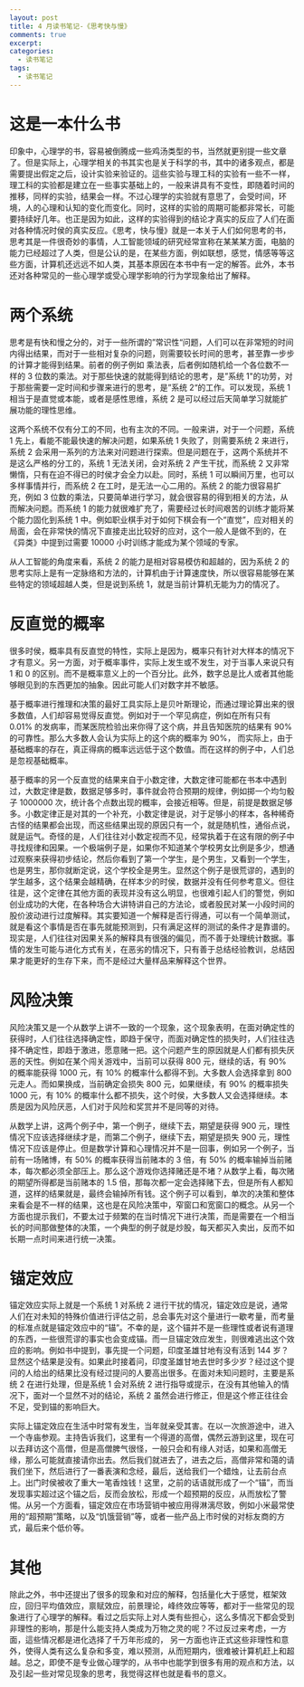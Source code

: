 ```yaml
---
layout: post
title: 4 月读书笔记-《思考快与慢》
comments: true
excerpt: 
categories:
  - 读书笔记  
tags:
  - 读书笔记
---
```



# 这是一本什么书

印象中，心理学的书，容易被倒腾成一些鸡汤类型的书，当然就更别提一些文章了。但是实际上，心理学相关的书其实也是关于科学的书，其中的诸多观点，都是需要提出假定之后，设计实验来验证的。這些实验与理工科的实验有一些不一样，理工科的实验都是建立在一些事实基础上的，一般来讲具有不变性，即随着时间的推移，同样的实验，结果会一样。不过心理学的实验就有意思了，会受时间，环境，人的心理和认知的变化而变化。同时，这样的实验的周期可能都非常长，可能要持续好几年。也正是因为如此，这样的实验得到的结论才真实的反应了人们在面对各种情况时侯的真实反应。《思考，快与慢》就是一本关于人们如何思考的书，思考其是一件很奇妙的事情，人工智能领域的研究经常宣称在某某某方面，电脑的能力已经超过了人类，但是公认的是，在某些方面，例如联想，感觉，情感等等这些方面，计算机还远远不如人类，其基本原因在本书中有一定的解答。此外，本书还对各种常见的一些心理学或受心理学影响的行为学现象给出了解释。


# 两个系统

思考是有快和慢之分的，对于一些所谓的”常识性“问题，人们可以在非常短的时间内得出结果，而对于一些相对复杂的问题，则需要较长时间的思考，甚至靠一步步的计算才能得到结果。前者的例子例如 乘法表，后者例如随机给一个各位数不一样的 3 位数的乘法。对于那些快速的就能得到结论的思考，是”系统 1"的功劳，对于那些需要一定时间和步骤来进行的思考，是”系统 2“的工作。可以发现，系统 1 相当于是直觉或本能，或者是感性思维，系统 2 是可以经过后天简单学习就能扩展功能的理性思维。

这两个系统不仅有分工的不同，也有主次的不同。一般来讲，对于一个问题，系统 1 先上，看能不能最快速的解决问题，如果系统 1 失败了，则需要系统 2 来进行，系统 2 会采用一系列的方法来对问题进行探索。但是问题在于，这两个系统并不是这么严格的分工的，系统 1 无法关闭，会对系统 2 产生干扰，而系统 2 又非常懒惰，只有在迫不得已的时侯才会全力以赴。同时，系统 1 可以瞬间万里，也可以多样事情并行，而系统 2 在工时，是无法一心二用的。系统 2 的能力很容易扩充，例如 3 位数的乘法，只要简单进行学习，就会很容易的得到相关的方法，从而解决问题。而系统 1 的能力就很难扩充了，需要经过长时间艰苦的训练才能将某个能力固化到系统 1 中。例如职业棋手对于如何下棋会有一个“直觉”，应对相关的局面，会在非常快的情况下直接走出比较好的应对，这个一般人是做不到的，在《异类》中提到过需要 10000 小时训练才能成为某个领域的专家。

从人工智能的角度来看，系统 2 的能力是相对容易模仿和超越的，因为系统 2 的思考实际上是有一定脉络和方法的，计算机由于计算速度快，所以很容易能够在某些特定的领域超越人类，但是说到系统 1，就是当前计算机无能为力的情况了。


# 反直觉的概率

很多时侯，概率具有反直觉的特性，实际上是因为，概率只有针对大样本的情况下才有意义。另一方面，对于概率事件，实际上发生或不发生，对于当事人来说只有 1 和 0 的区别。而不是概率意义上的一个百分比。此外，数字总是比人或者其他能够眼见到的东西更加的抽象。因此可能人们对数字并不敏感。

基于概率进行推理和决策的最好工具实际上是贝叶斯理论，而通过理论算出来的很多数值，人们却容易觉得反直觉。例如对于一个罕见病症，例如在所有只有 0.01% 的发病率，而某医院检验出来你得了这个病，并且告知医院的结果有 90% 的可靠性。那么大多数人会认为实际上的这个病的概率为 90%， 而实际上，由于基础概率的存在，真正得病的概率远远低于这个数值。而在这样的例子中，人们总是忽视基础概率。

基于概率的另一个反直觉的结果来自于小数定律，大数定律可能都在书本中遇到过，大数定律是数，数据足够多时，事件就会符合预期的规律，例如掷一个均匀骰子 1000000 次，统计各个点数出现的概率，会接近相等。但是，前提是数据足够多。小数定律正是对其的一个补充，小数定律是说，对于足够小的样本，各种稀奇古怪的结果都会出现，而这些结果出现的原因只有一个，就是随机性，通俗点说，就是运气。奇怪的是，人们往往对小数定视而不见，经常执着于在这有限的例子中寻找规律和因果。一个极端例子是，如果你不知道某个学校男女比例是多少，想通过观察来获得初步结论，然后你看到了第一个学生，是个男生，又看到一个学生，也是男生，那你就断定说，这个学校全是男生。显然这个例子是很荒谬的，遇到的学生越多，这个结果会越精确，在样本少的时侯，数据并没有任何参考意义。但往往是，这个定律在其他方面的表现并没有这么明显，也很难引起人们的警觉，例如创业成功的大佬，在各种场合大讲特讲自己的方法论，或者股民对某一小段时间的股价波动进行过度解释。其实要知道一个解释是否行得通，可以有一个简单测试，就是看这个事情是否在事先就能预测到，只有满足这样的测试的条件才是靠谱的。现实是，人们往往对因果关系的解释具有很强的偏见，而不善于处理统计数据。事情的发生可能与进化方式有关，在恶劣的情况下，只有善于总结经验教训，总结因果才能更好的生存下来，而不是经过大量样品来解释这个世界。


# 风险决策

风险决策又是一个从数学上讲不一致的一个现象，这个现象表明，在面对确定性的获得时，人们往往选择确定性，即趋于保守，而面对确定性的损失时，人们往往选择不确定性，即趋于激进，愿意赌一把。这个问题产生的原因就是人们都有损失厌恶的天性。例如在某个闯关游戏中，当前可以获得 800 元，继续的话，有 90% 的概率能获得 1000 元，有 10% 的概率什么都得不到。大多数人会选择拿到 800 元走人。而如果换成，当前确定会损失 800 元，如果继续，有 90% 的概率损失 1000 元，有 10% 的概率什么都不损失，这个时侯，大多数人又会选择继续。本质是因为风险厌恶，人们对于风险和奖赏并不是同等的对待。

从数学上讲，这两个例子中，第一个例子，继续下去，期望是获得 900 元，理性情况下应该选择继续才是，而第二个例子，继续下去，期望是损失 900 元，理性情况下应该是停止。但是数学计算和心理情况并不是一回事，例如另一个例子，当前有一场赌博，有 50% 的概率获得当前赌本的 3 倍，有 50% 的概率输掉当前赌本，每次都必须全部压上。那么这个游戏你选择赌还是不堵？从数学上看，每次赌的期望所得都是当前赌本的 1.5 倍，那每次都一定会选择赌下去，但是所有人都知道，这样的结果就是，最终会输掉所有钱。这个例子可以看到，单次的决策和整体来看会是不一样的结果，这也是在风险决策中，窄窗口和宽窗口的概念。从另一个方面也提示我们，不要太过于频繁的在当时情况下进行决策，而是需要在一个相当长的时间那做整体的决策，一个典型的例子就是炒股，每天都买入卖出，反而不如长期一点时间来进行统一决策。


# 锚定效应

锚定效应实际上就是一个系统 1 对系统 2 进行干扰的情况，锚定效应是说，通常人们在对未知的特殊价值进行评估之前，总会事先对这个量进行一歇考量，而考量的标准点就是锚定效应中的“锚”。不幸的是，这个锚并不是一些理性或者说有道理的东西，一些很荒谬的事实也会变成锚。而一旦锚定效应发生，则很难逃出这个效应的影响。例如书中提到，事先提一个问题，印度圣雄甘地有没有活到 144 岁？显然这个结果是没有。如果此时接着问，印度圣雄甘地去世时多少岁？经过这个提问的人给出的结果比没有经过提问的人要高出很多。在面对未知问题时，主要是系统 2 在进行处理，但是系统 1 会对系统 2 进行指导或提示，在没有其他输入的情况下，面对一个显然不对的结论，系统 2 虽然会进行修正，但是这个修正往往会不足，受到锚的影响巨大。

实际上锚定效应在生活中时常有发生，当年就亲受其害。在以一次旅游途中，进入一个寺庙参观。主持告诉我们，这里有一个得道的高僧，偶然云游到这里，现在可以去拜访这个高僧，但是高僧脾气很怪，一般只会和有缘人对话，如果和高僧无缘，那么可能就直接请你出去。然后我们就进去了，进去之后，高僧非常和蔼的请我们坐下，然后进行了一番表演和念经，最后，送给我们一个蜡烛，让去前台点上。出门时侯被收了重大一笔香烛钱！这里，之前的话语就形成了一个“锚”，而当发现事实超过这个锚之后，反而会放松，形成一个超预期的反应，从而放松了警惕。从另一个方面看，锚定效应在市场营销中被应用得淋漓尽致，例如小米最常使用的“超预期”策略，以及“饥饿营销”等，或者一些产品上市时侯的对标友商的方式，最后来个低价等。


# 其他

除此之外，书中还提出了很多的现象和对应的解释，包括量化大于感觉，框架效应，回归平均值效应，禀赋效应，前景理论，峰终效应等等，都对于一些常见的现象进行了心理学的解释。看过之后实际上对人类有些担心，这么多情况下都会受到非理性的影响，那是什么能支持人类成为万物之灵的呢？不过反过来考虑，一方面，這些情况都是进化选择了千万年形成的， 另一方面也许正式这些非理性和意外，使得人类有这么复杂和多变，难以预测，从而短期内，很难被计算机赶上和超越。总之，即使不是专业做心理学的，从书中也能学到很多有用的观点和方法，以及引起一些对常见现象的思考，我觉得这样也就是看书的意义。

